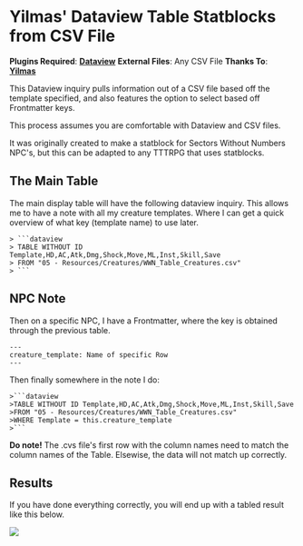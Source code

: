 # Yilmas' Dataview Table Statblocks from CSV File


__Plugins Required__: [**Dataview**](https://github.com/blacksmithgu/obsidian-dataview)
__External Files__: Any CSV File
__Thanks To__: [**Yilmas**]()

This Dataview inquiry pulls information out of a CSV file based off the template specified, and also features the option to select based off Frontmatter keys.

This process assumes you are comfortable with Dataview and CSV files.

It was originally created to make a statblock for Sectors Without Numbers NPC's, but this can be adapted to any TTTRPG that uses statblocks. 


## The Main Table

The main display table will have the following dataview inquiry. This allows me to have a note with all my creature templates. Where I can get a quick overview of what key (template name) to use later. 



```
> ```dataview
> TABLE WITHOUT ID Template,HD,AC,Atk,Dmg,Shock,Move,ML,Inst,Skill,Save
> FROM "05 - Resources/Creatures/WWN_Table_Creatures.csv"
> ```
```

## NPC Note

Then on a specific NPC, I have a Frontmatter, where the key is obtained through the previous table. 

```
---
creature_template: Name of specific Row
---
```

Then finally somewhere in the note I do:
```
>```dataview
>TABLE WITHOUT ID Template,HD,AC,Atk,Dmg,Shock,Move,ML,Inst,Skill,Save
>FROM "05 - Resources/Creatures/WWN_Table_Creatures.csv"
>WHERE Template = this.creature_template
>```
```


**Do note!** The .cvs file's first row with the column names need to match the column names of the Table. Elsewise, the data will not match up correctly. 

## Results

If you have done everything correctly, you will end up with a tabled result like this below.

![](https://cdn.discordapp.com/attachments/916477002909876265/1031753602240352256/unknown.png)

